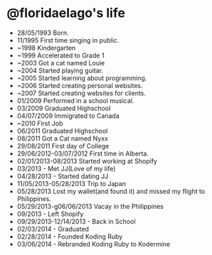 @floridaelago's life
===============

- 28/05/1993 Born.
- 11/1995 First time singing in public.
- ~1998 Kindergarten
- ~1999 Accelerated to Grade 1
- ~2003 Got a cat named Louie
- ~2004 Started playing guitar.
- ~2005 Started learning about programming.
- ~2006 Started creating personal websites.
- ~2007 Started creating websites for clients.
- 01/2009 Performed in a school musical.
- 03/2009 Graduated Highschool
- 04/07/2009 Immigrated to Canada
- ~2010 First Job
- 06/2011 Graduated Highschool
- 08/2011 Got a Cat named Nyxx
- 29/08/2011 First day of College
- 29/06/2012-03/07/2012 First time in Alberta.
- 02/01/2013-08/2013 Started working at Shopify
- 03/2013 - Met JJ(Love of my life)
- 04/28/2013 - Started dating JJ
- 11/05/2013-05/28/2013 Trip to Japan
- 05/28/2013 Lost my wallet(and found it) and missed my flight to Philippines.
- 05/29/2013-g06/06/2013 Vacay in the Philippines
- 09/2013 - Left Shopify
- 09/29/2013-12/14/2013 - Back in School
- 02/03/2014 - Graduated
- 02/28/2014 - Founded Koding Ruby
- 03/06/2014 - Rebranded Koding Ruby to Kodermine